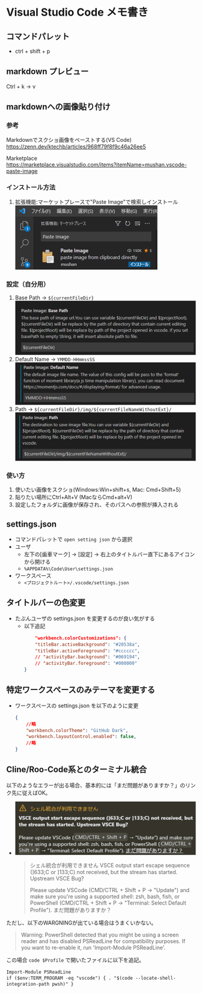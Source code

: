 # Visual Studio Code メモ書き

## コマンドパレット

* ctrl + shift + p

## markdown プレビュー

Ctrl + k -> v

## markdownへの画像貼り付け

### 参考

Markdownでスクショ画像をペーストする(VS Code)  
https://zenn.dev/ktechb/articles/968ff79f8f9c46a26ee5

Marketplace  
https://marketplace.visualstudio.com/items?itemName=mushan.vscode-paste-image


### インストール方法

1. 拡張機能:マーケットプレースで"Paste Image"で検索しインストール  
![](img/visualstudiocode-memo/20211218-04544413.png)

### 設定（自分用）

1. Base Path -> `${currentFileDir}`  
![](img/visualstudiocode-memo/20211218-04571085.png)
1. Default Name -> `YMMDD-HHmmssSS`  
![](img/visualstudiocode-memo/20211218-04575067.png)
1. Path -> `${currentFileDir}/img/${currentFileNameWithoutExt}/`  
![](img/visualstudiocode-memo/20211218-04582035.png)

### 使い方

1. 使いたい画像をスクショ(Windows:Win+shift+s, Mac: Cmd+Shift+5)
1. 貼りたい場所にCtrl+Alt+V (MacならCmd+alt+V)
1. 設定したフォルダに画像が保存され、そのパスへの参照が挿入される

## settings.json

* コマンドパレットで `open setting json` から選択
* ユーザ
    * 左下の[歯車マーク] -> [設定] -> 右上のタイトルバー直下にあるアイコンから開ける
    * `%APPDATA%\Code\User\settings.json`
* ワークスペース
    * `<プロジェクトルート>/.vscode/settings.json`

## タイトルバーの色変更

* たぶんユーザの settings.json を変更するのが良い気がする
    * 以下追記
        ```json
            "workbench.colorCustomizations": {
            "titleBar.activeBackground": "#20538a",
            "titleBar.activeForeground": "#cccccc",
            // "activityBar.background": "#069194",
            // "activityBar.foreground": "#000000"
        }
        ```

## 特定ワークスペースのみテーマを変更する

* ワークスペースの settings.json を以下のように変更
    ```json
    {
        //略
        "workbench.colorTheme": "GitHub Dark",
        "workbench.layoutControl.enabled": false,
        //略
    }
    ```

## Cline/Roo-Code系とのターミナル統合

以下のようなエラーが出る場合、基本的には「まだ問題がありますか？」のリンク先に従えばOK。

* ![](img/visualstudiocode-memo/20250330-14333779.png)
    > シェル統合が利用できません
    > VSCE output start escape sequence (]633;C or ]133;C) not received, but the stream has started. Upstream VSCE Bug?
    > 
    > Please update VSCode (CMD/CTRL + Shift + P → "Update") and make sure you're using a supported shell: zsh, bash, fish, or PowerShell (CMD/CTRL + Shift + P → "Terminal: Select Default Profile"). まだ問題がありますか？

ただし、以下のWARGNINGが出ている場合はうまくいかない。

> Warning: PowerShell detected that you might be using a screen reader and has disabled PSReadLine for compatibility purposes. If you want to re-enable it, run 'Import-Module PSReadLine'.

この場合 `code $Profile` で開いたファイルに以下を追記。

```
Import-Module PSReadLine
if ($env:TERM_PROGRAM -eq "vscode") { . "$(code --locate-shell-integration-path pwsh)" }
```
